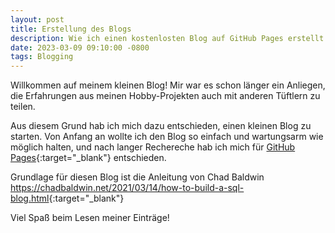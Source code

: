 ```yaml
---
layout: post
title: Erstellung des Blogs
description: Wie ich einen kostenlosten Blog auf GitHub Pages erstellt habe
date: 2023-03-09 09:10:00 -0800
tags: Blogging
---
```


Willkommen auf meinem kleinen Blog! Mir war es schon länger ein Anliegen, die Erfahrungen aus meinen Hobby-Projekten auch mit anderen Tüftlern zu teilen.

Aus diesem Grund hab ich mich dazu entschieden, einen kleinen Blog zu starten. Von Anfang an wollte ich den Blog so einfach und wartungsarm wie möglich halten, und nach langer Rechereche hab ich mich für [GitHub Pages](https://pages.github.com/){:target="_blank"} entschieden. 

Grundlage für diesen Blog ist die Anleitung von Chad Baldwin <https://chadbaldwin.net/2021/03/14/how-to-build-a-sql-blog.html>{:target="_blank"}

Viel Spaß beim Lesen meiner Einträge!
